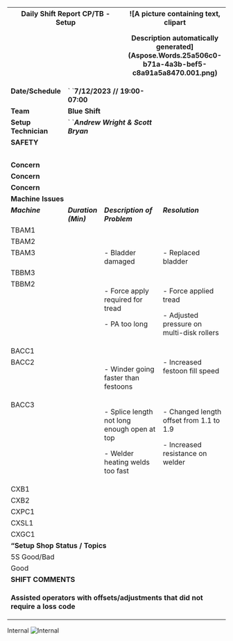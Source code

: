 ﻿
<table><tr><th colspan="3" valign="top"><b>Daily Shift Report CP/TB - Setup</b> </th><th colspan="3" valign="top">![A picture containing text, clipart

Description automatically generated](Aspose.Words.25a506c0-b71a-4a3b-bef5-c8a91a5a8470.001.png)</th></tr>
<tr><td valign="top"><b>Date/Schedule</b></td><td colspan="4" valign="top">`  `<b>7/12/2023   //   19:00-07:00</b></td><td rowspan="3" valign="top"></td></tr>
<tr><td valign="top"><b>Team</b></td><td colspan="4" valign="top"><b>Blue Shift</b></td></tr>
<tr><td valign="top"><b>Setup Technician</b></td><td colspan="4" valign="top">`	`<b><i>Andrew Wright & Scott Bryan</i></b></td></tr>
<tr><td colspan="6" valign="top"><b>SAFETY</b></td></tr>
<tr><td valign="top"></b> </td><td colspan="5" valign="top"></td></tr>
<tr><td valign="top"><b>Concern</b></td><td colspan="5" valign="top"> 	</td></tr>
<tr><td valign="top"><b>Concern</b></td><td colspan="5" valign="top"> </td></tr>
<tr><td valign="top"><b>Concern</b></td><td colspan="5" valign="top"> </td></tr>
<tr><td colspan="6" valign="top"><b>Machine Issues</b></td></tr>
<tr><td valign="top"><b><i>Machine</i></b></td><td valign="top"><b><i>Duration (Min)</i></b></td><td colspan="2" valign="top"><b><i>Description of Problem</i></b></td><td colspan="2" valign="top"><b><i>Resolution</i></b></td></tr>
<tr><td valign="top"><a name="_hlk76554754"></a>TBAM1</td><td valign="top"><p></p><p></p></td><td colspan="2" valign="top"></td><td colspan="2" valign="top"></td></tr>
<tr><td valign="top">TBAM2</td><td valign="top"><p>      </p><p></p></td><td colspan="2" valign="top"></td><td colspan="2" valign="top"></td></tr>
<tr><td valign="top">TBAM3</td><td valign="top"><p></p><p></p></td><td colspan="2" valign="top">- Bladder damaged</td><td colspan="2" valign="top">- Replaced bladder </td></tr>
<tr><td valign="top">TBBM3</td><td valign="top"><p></p><p></p></td><td colspan="2" valign="top"></td><td colspan="2" valign="top"></td></tr>
<tr><td valign="top">TBBM2</td><td valign="top"><p></p><p></p><p></p></td><td colspan="2" valign="top"><p>- Force apply required for tread</p><p>- PA too long </p></td><td colspan="2" valign="top"><p>- Force applied tread</p><p>- Adjusted pressure on multi-disk rollers</p></td></tr>
<tr><td valign="top">BACC1</td><td valign="top"></td><td colspan="2" valign="top"></td><td colspan="2" valign="top"></td></tr>
<tr><td valign="top">BACC2</td><td valign="top"><p></p><p></p><p></p><p></p></td><td colspan="2" valign="top"><p>- Winder going faster than festoons </p><p></p></td><td colspan="2" valign="top">- Increased festoon fill speed</td></tr>
<tr><td valign="top">BACC3</td><td valign="top"><p></p><p></p><p></p><p></p><p></p></td><td colspan="2" valign="top"><p>- Splice length not long enough open at top</p><p>- Welder heating welds too fast</p></td><td colspan="2" valign="top"><p>- Changed length offset from 1.1 to 1.9</p><p>- Increased resistance on welder</p><p></p></td></tr>
<tr><td valign="top">CXB1</td><td valign="top"></td><td colspan="2" valign="top"></td><td colspan="2" valign="top"></td></tr>
<tr><td valign="top">CXB2</td><td valign="top"><p></p><p></p></td><td colspan="2" valign="top"><p></p><p> </p><p></p></td><td colspan="2" valign="top"><p></p><p></p></td></tr>
<tr><td valign="top">CXPC1</td><td valign="top"></td><td colspan="2" valign="top"><p></p><p></p></td><td colspan="2" valign="top"></td></tr>
<tr><td valign="top">CXSL1</td><td valign="top"></td><td colspan="2" valign="top"></td><td colspan="2" valign="top"></td></tr>
<tr><td valign="top">CXGC1</td><td valign="top"></td><td colspan="2" valign="top"></td><td colspan="2" valign="top"></td></tr>
<tr><td colspan="6" valign="top"><b>“Setup Shop Status / Topics</b></td></tr>
<tr><td valign="top">5S Good/Bad</td><td colspan="5" valign="top"></td></tr>
<tr><td valign="top">Good</td><td colspan="5" valign="top"></td></tr>
<tr><td colspan="6" valign="top"><b>SHIFT COMMENTS</b></td></tr>
<tr><td colspan="6" valign="top"><p><b>Assisted operators with offsets/adjustments that did not require a loss code</b></p><p></p><p></p><p></p></td></tr>
</table>

Internal
![Internal](Aspose.Words.25a506c0-b71a-4a3b-bef5-c8a91a5a8470.002.png)
